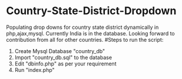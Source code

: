 # Country-State-District-Dropdown
Populating drop downs for country state district dynamically in php,ajax,mysql. Currently India is in the database. Looking forward to contribution from all for other countries.
#Steps to run the script:
 1. Create Mysql Database "country_db"
 2. Import "country_db.sql" to the database
 3. Edit "dbinfo.php" as per your requirement
 4. Run "index.php"
